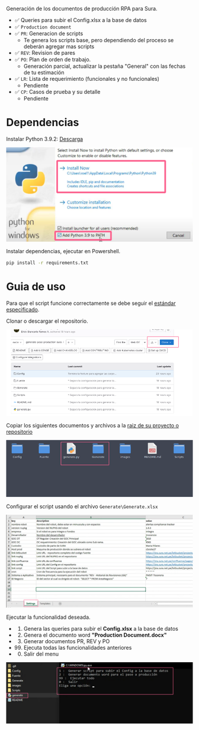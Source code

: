 
Generación de los documentos de producción RPA para Sura.
* ✅ Queries para subir el Config.xlsx a la base de datos
* ✅ `Production document`
* ✅ `PR`: Generacion de scripts
    * Te genera los scripts base, pero dependiendo del proceso se deberán agregar mas scripts
* ✅ `REV`: Revision de pares
* ✅ `PO`: Plan de orden de trabajo.
    * Generación parcial, actualizar la pestaña "General" con las fechas de tu estimación
* ✅ `LR`: Lista de requerimiento (funcionales y no funcionales)
    * Pendiente
* ✅ `CP`: Casos de prueba y su detalle
    * Pendiente

# Dependencias
Instalar Python 3.9.2: [Descarga](https://www.python.org/ftp/python/3.9.2/python-3.9.2-amd64.exe)

![Python](./images/python.png)

Instalar dependencias, ejecutar en Powershell.
```sh
pip install -r requirements.txt
```

# Guia de uso
Para que el script funcione correctamente se debe seguir el [estándar especificado](https://gitlab.com/grupo_rpa/rpa_002_manualprocedimientodesarrollorpa#estructura-codigo-fuente-del-proyecto).

Clonar o descargar el repositorio.

![Gitlab](./images/repo-gitlab.png)

Copiar los siguientes documentos y archivos a la [raiz de su proyecto o repositorio](https://gitlab.com/grupo_rpa/rpa_002_manualprocedimientodesarrollorpa#creaci%C3%B3n-estructura-de-carpetas-seg%C3%BAn-est%C3%A1ndar-rpa-area-de-trabajo-y-fuente-proyecto)

![base](./images/base-script.png)

Configurar el script usando el archivo `Generate\Generate.xlsx`

![config](./images/config-generate.png)

Ejecutar la funcionalidad deseada.
* 1. Genera las queries para subir el **Config.xlsx** a la base de datos
* 2. Genera el documento word **"Production Document.docx"**
* 3. Generar documentos PR, REV y PO
* 99. Ejecuta todas las funcionalidades anteriores
* 0. Salir del menu

![run](./images/run-script.png)

